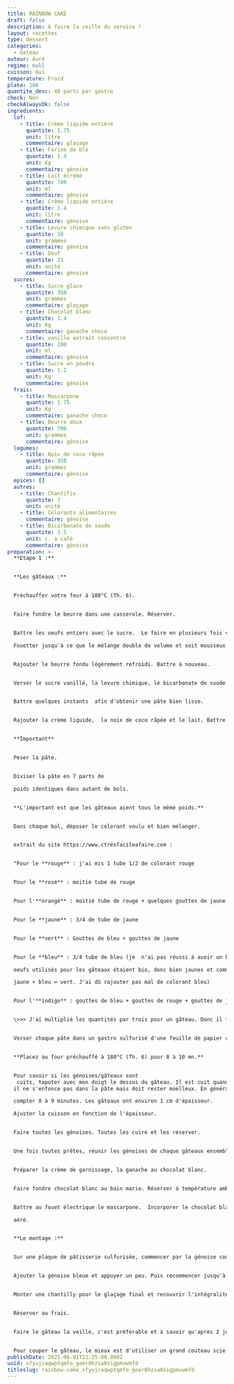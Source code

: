 ```yaml
---
title: RAINBOW CAKE
draft: false
description: A faire la veille du service !
layout: recettes
type: dessert
categories:
  - Gateau
auteur: Auré
regime: null
cuisson: Oui
temperature: Froid
plate: 100
quantite_desc: 48 parts par gastro
check: Non
checkAlwaysOk: false
ingredients:
  lof:
    - title: Crème liquide entière
      quantite: 1.75
      unit: litre
      commentaire: glaçage
    - title: Farine de blé
      quantite: 1.4
      unit: Kg
      commentaire: génoise
    - title: Lait écrémé
      quantite: 700
      unit: ml
      commentaire: génoise
    - title: Crème liquide entière
      quantite: 1.4
      unit: litre
      commentaire: génoise
    - title: Levure chimique sans gluten
      quantite: 38
      unit: grammes
      commentaire: génoise
    - title: Oeuf
      quantite: 21
      unit: unité
      commentaire: génoise
  sucres:
    - title: Sucre glace
      quantite: 350
      unit: grammes
      commentaire: glaçage
    - title: Chocolat blanc
      quantite: 1.4
      unit: Kg
      commentaire: ganache choco
    - title: vanille extrait concentré
      quantite: 100
      unit: ml
      commentaire: génoise
    - title: Sucre en poudre
      quantite: 1.2
      unit: Kg
      commentaire: génoise
  frais:
    - title: Mascarpone
      quantite: 1.75
      unit: Kg
      commentaire: ganache choco
    - title: Beurre doux
      quantite: 700
      unit: grammes
      commentaire: génoise
  legumes:
    - title: Noix de coco râpée
      quantite: 350
      unit: grammes
      commentaire: génoise
  epices: []
  autres:
    - title: Chantifix
      quantite: 7
      unit: unité
    - title: Colorants alimentaires
      commentaire: génoise
    - title: Bicarbonate de soude
      quantite: 3.5
      unit: c. à café
      commentaire: génoise
preparation: >-
  **Etape 1 :**


  **Les gâteaux :**


  Préchauffer votre four à 180°C (Th. 6).


  Faire fondre le beurre dans une casserole. Réserver.


  Battre les oeufs entiers avec le sucre.  Le faire en plusieurs fois vu les quantités. Il est préférable de faire deux gâteaux par deux gâteaux.

  Fouetter jusqu'à ce que le mélange double de volume et soit mousseux. 


  Rajouter le beurre fondu légèrement refroidi. Battre à nouveau.


  Verser le sucre vanillé, la levure chimique, le bicarbonate de soude et la farine.


  Battre quelques instants  afin d'obtenir une pâte bien lisse.


  Rajouter la crème liquide,  la noix de coco râpée et le lait. Battre à nouveau.


  **Important**


  Peser la pâte.


  Diviser la pâte en 7 parts de 

  poids identiques dans autant de bols.


  **L'important est que les gâteaux aient tous le même poids.**


  Dans chaque bol, déposer le colorant voulu et bien mélanger.


  extrait du site https://www.ctresfacileafaire.com :


  "Pour le **rouge** : j'ai mis 1 tube 1/2 de colorant rouge


  Pour le **rosé** : moitié tube de rouge


  Pour l'**orangé** : moitié tube de rouge + quelques gouttes de jaune


  Pour le **jaune** : 3/4 de tube de jaune


  Pour le **vert** : Gouttes de bleu + gouttes de jaune


  Pour le **bleu** : 3/4 tube de bleu (je  n'ai pas réussi à avoir un beau bleu car les 

  oeufs utilisés pour les gâteaux étaient bio, donc bien jaunes et comme 

  jaune + bleu = vert. J'ai dû rajouter pas mal de colorant bleu)


  Pour l'**indigo** : gouttes de bleu + gouttes de rouge + gouttes de jaune"


  \>>> J'ai multiplié les quantités par trois pour un gâteau. Donc il faut beaucoup beaucoup de colorants!!!


  Verser chaque pâte dans un gastro sulfurisé d'une feuille de papier cuisson.


  **Placez au four préchauffé à 180°C (Th. 6) pour 8 à 10 mn.**


  Pour savoir si les génoises/gâteaux sont
   cuits, tapoter avec mon doigt le dessus du gâteau. Il est cuit quand 
  il ne s'enfonce pas dans la pâte mais doit rester moelleux. En général 

  compter 8 à 9 minutes. Les gâteaux ont environ 1 cm d'épaisseur. 

  Ajuster la cuisson en fonction de l'épaisseur.


  Faire toutes les génoises. Toutes les cuire et les réserver.


  Une fois toutes prêtes, réunir les génoises de chaque gâteaux ensemble. Les placer côte à côte pour une meilleure organisation.


  Préparer la crème de garnissage, la ganache au chocolat blanc.


  Faire fondre chocolat blanc au bain marie. Réserver à température ambiante.


  Battre au fouet électrique le mascarpone.  Incorporer le chocolat blanc fondu (il ne doit pas être chaud) et battre à nouveau quelques minutes pour avoir un mélange 

  aéré.


  **Le montage :**


  Sur une plaque de pâtisserie sulfurisée, commencer par la génoise couleur indigo ou violette et garnir de deux millimètres de crème environ.


  Ajouter la génoise bleue et appuyer un peu. Puis recommencer jusqu'à épuisement des génoises.


  Monter une chantilly pour le glaçage final et recouvrir l'intégralité du gâteau.


  Réserver au frais.


  Faire le gâteau la veille, c'est préférable et à savoir qu'après 2 jours, il est encore meilleur !!!


  Pour couper le gâteau, le mieux est d'utiliser un grand couteau scie pour ne pas "écraser" le gâteau.
publishDate: 2025-06-01T21:25:00.000Z
uuid: xfyujcaqwptqmfo_goer8hzsa0xigpmvwmfd
titleslug: rainbow-cake_xfyujcaqwptqmfo_goer8hzsa0xigpmvwmfd
---
```

